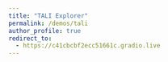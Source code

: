 ```yaml
---
title: "TALI Explorer"
permalink: /demos/tali
author_profile: true
redirect_to:
  - https://c41cbcbf2ecc51661c.gradio.live
---
```

<!-- Global site tag (gtag.js) - Google Analytics -->
<!-- Update tali demo link -->
<script async src="https://www.googletagmanager.com/gtag/js?id=UA-131324268-1"></script>
<script>
  window.dataLayer = window.dataLayer || [];
  function gtag(){dataLayer.push(arguments);}
  gtag('js', new Date());

  gtag('config', 'UA-131324268-1');
</script>

